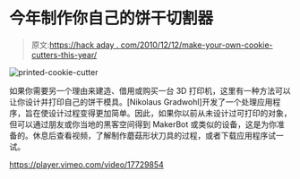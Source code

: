 # 今年制作你自己的饼干切割器

> 原文:[https://hack aday . com/2010/12/12/make-your-own-cookie-cutters-this-year/](https://hackaday.com/2010/12/12/make-your-own-cookie-cutters-this-year/)

![](../Images/cbf6401e6d2cfcb25d45e7235bf4b5ae.png "printed-cookie-cutter")

如果你需要另一个理由来建造、借用或购买一台 3D 打印机，这里有一种方法可以让你设计并打印自己的饼干模具。[Nikolaus Gradwohl]开发了一个处理应用程序，旨在使设计过程变得更加简单。因此，如果你以前从未设计过可打印的对象，但可以通过朋友或你当地的黑客空间得到 MakerBot 或类似的设备，这是为你准备的。休息后查看视频，了解制作蘑菇形状刀具的过程，或者下载应用程序试一试。

<https://player.vimeo.com/video/17729854>

</div> </body> </html>
